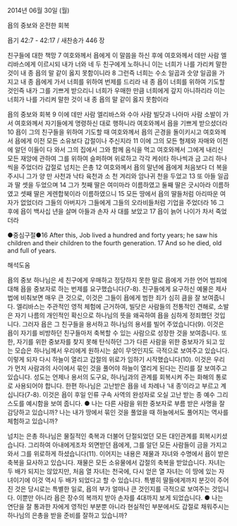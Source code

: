 2014년 06월 30일 (월)

욥의 중보와 온전한 회복



욥기 42:7 - 42:17 / 새찬송가 446 장


친구들에 대한 책망
7 여호와께서 욥에게 이 말씀을 하신 후에 여호와께서 데만 사람 엘리바스에게 이르시되 내가 너와 네 두 친구에게 노하나니 이는 너희가 나를 가리켜 말한 것이 내 종 욥의 말 같이 옳지 못함이니라 8 그런즉 너희는 수소 일곱과 숫양 일곱을 가지고 내 종 욥에게 가서 너희를 위하여 번제를 드리라 내 종 욥이 너희를 위하여 기도할 것인즉 내가 그를 기쁘게 받으리니 너희가 우매한 만큼 너희에게 갚지 아니하리라 이는 너희가 나를 가리켜 말한 것이 내 종 욥의 말 같이 옳지 못함이라

욥의 중보와 회복
9 이에 데만 사람 엘리바스와 수아 사람 빌닷과 나아마 사람 소발이 가서 여호와께서 자기들에게 명령하신 대로 행하니라 여호와께서 욥을 기쁘게 받으셨더라 10 욥이 그의 친구들을 위하여 기도할 때 여호와께서 욥의 곤경을 돌이키시고 여호와께서 욥에게 이전 모든 소유보다 갑절이나 주신지라 11 이에 그의 모든 형제와 자매와 이전에 알던 이들이 다 와서 그의 집에서 그와 함께 음식을 먹고 여호와께서 그에게 내리신 모든 재앙에 관하여 그를 위하여 슬퍼하며 위로하고 각각 케쉬타 하나씩과 금 고리 하나씩을 주었더라
갑절로 넘치는 은총 
12 여호와께서 욥의 말년에 욥에게 처음보다 더 복을 주시니 그가 양 만 사천과 낙타 육천과 소 천 겨리와 암나귀 천을 두었고 13 또 아들 일곱과 딸 셋을 두었으며 14 그가 첫째 딸은 여미마라 이름하였고 둘째 딸은 긋시아라 이름하였고 셋째 딸은 게렌합북이라 이름하였으니 15 모든 땅에서 욥의 딸들처럼 아리따운 여자가 없었더라 그들의 아버지가 그들에게 그들의 오라비들처럼 기업을 주었더라 16 그 후에 욥이 백사십 년을 살며 아들과 손자 사 대를 보았고 17 욥이 늙어 나이가 차서 죽었더라


●중심구절●16 After this, Job lived a hundred and forty years; he saw his children and their children to the fourth generation. 17 And so he died, old and full of years.

해석도움





욥의 중보 
하나님은 세 친구에게 우매하고 정당하지 못한 말로 욥에게 가한 언어 범죄에 대해 욥을 중보자로 하는 번제를 요구했습니다(7-8). 친구들에게 요구하신 예물은 제사법에 비춰보면 매우 큰 것으로, 이것은 그들이 욥에게 범한 죄가 심히 큼을 잘 보여줍니다. 엘리바스는 주관적인 영적 체험에 근거하여, 빌닷은 사람들의 전통적인 견해로, 소발은 자기 나름의 개인적인 확신으로 하나님의 뜻을 왜곡하여 욥을 심하게 정죄했던 것입니다. 그러자 욥은 그 친구들을 용서하고 하나님의 용서를 빌어 주었습니다(9). 이것은 욥이 자기를 비방하던 친구들마저 축복할 수 있는 사람으로 성장한 것을 보여줍니다. 또한, 자기를 위한 중보자를 찾지 못해 탄식하던 그가 다른 사람을 위한 중보자가 되고 있는 모습은 하나님께서 우리에게 원하시는 삶이 무엇인지도 극적으로 보여주고 있습니다. 이렇게 되자 다시 하늘이 열리고 갑절의 위로가 임하기 시작했습니다(10). 이것은 우리가 먼저 사람과의 사이에서 묶인 것을 풀어야 하늘이 열리게 된다는 진리를 잘 보여주고 있습니다. 성도는 언제나 용서의 도구요, 하나님과의 관계를 회복시켜 주는 화해의 통로로 사용되어야 합니다. 한편 하나님은 고난받은 욥을 네 차례나 ‘내 종’이라고 부르고 계십니다(7-8). 이것은 욥이 후일 인류 구속 사역의 완성자로 오실 고난 받는 종 예수 그리스도를 예시함을 보여 줍니다.
● 나는 다른 사람을 위한 중보자로 부름 받은 사명을 잘 감당하고 있습니까? 나는 내가 땅에서 묶인 것을 풀었을 때 하늘에서도 풀어지는 역사를 체험하고 있습니까?

넘치는 은총
하나님은 물질적인 축복과 더불어 단절되었던 모든 대인관계를 회복시키셨습니다. 그리하여 아내에게조차 외면받던 욥에게, 그를 알던 모든 사람들이 금을 가지고 와서 그를 위로하게 하셨습니다(11). 이어지는 내용은 재물과 자녀와 수명에서 욥이 받은 축복을 묘사하고 있습니다. 재물은 모든 소유물에서 갑절의 축복을 받았습니다. 자녀는 두 배가 되지는 않았지만, 처음 열 자녀는 천국에, 다시 얻은 열 자녀는 이 땅에 있는 자녀이기에 이것 역시 두 배가 되었다고 할 수 있습니다. 특별히 딸들에게까지 분깃이 주어진 것은 당시로는 특별한 일로, 욥의 부가 얼마나 큰 것인지를 극적으로 보여주는 것입니다. 이뿐만 아니라 욥은 장수의 복까지 받아 손자를 4대까지 보게 되었습니다. 
● 나는 연단을 잘 통과한 자에게 영적인 부분뿐 아니라 현실적인 부분에서도 갑절로 채워주시는 하나님의 은총을 받을 준비를 잘하고 있습니까?